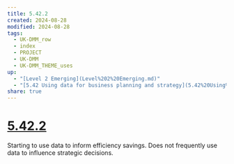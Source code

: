 ```yaml
---
title: 5.42.2
created: 2024-08-28
modified: 2024-08-28
tags:
  - UK-DMM_row
  - index
  - PROJECT
  - UK-DMM
  - UK-DMM_THEME_uses
up:
  - "[Level 2 Emerging](Level%202%20Emerging.md)"
  - "[5.42 Using data for business planning and strategy](5.42%20Using%20data%20for%20business%20planning%20and%20strategy.md)"
share: true
---
```

# [5.42.2](5.42.2.md)

Starting to use data to inform efficiency savings. Does not frequently use data to influence strategic decisions.
